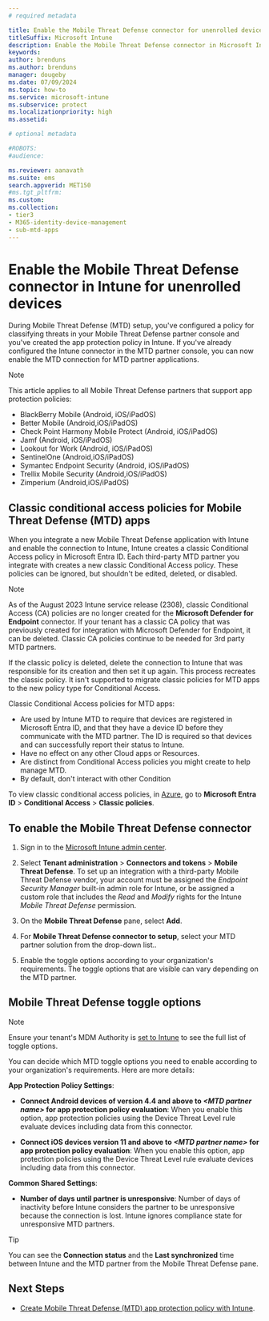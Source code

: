 ```yaml
---
# required metadata

title: Enable the Mobile Threat Defense connector for unenrolled devices
titleSuffix: Microsoft Intune
description: Enable the Mobile Threat Defense connector in Microsoft Intune for unenrolled devices.
keywords:
author: brenduns
ms.author: brenduns
manager: dougeby
ms.date: 07/09/2024
ms.topic: how-to
ms.service: microsoft-intune
ms.subservice: protect
ms.localizationpriority: high
ms.assetid: 

# optional metadata

#ROBOTS:
#audience:

ms.reviewer: aanavath
ms.suite: ems
search.appverid: MET150
#ms.tgt_pltfrm:
ms.custom: 
ms.collection:
- tier3
- M365-identity-device-management
- sub-mtd-apps
---
```


# Enable the Mobile Threat Defense connector in Intune for unenrolled devices

During Mobile Threat Defense (MTD) setup, you've configured a policy for classifying threats in your Mobile Threat Defense partner console and you've created the app protection policy in Intune. If you've already configured the Intune connector in the MTD partner console, you can now enable the MTD connection for MTD partner applications.

> [!NOTE]
> This article applies to all Mobile Threat Defense partners that support app protection policies:
>
> - BlackBerry Mobile (Android, iOS/iPadOS)
> - Better Mobile (Android,iOS/iPadOS)
> - Check Point Harmony Mobile Protect (Android, iOS/iPadOS)
> - Jamf (Android, iOS/iPadOS)
> - Lookout for Work (Android, iOS/iPadOS)
> - SentinelOne (Android,iOS/iPadOS)
> - Symantec Endpoint Security (Android, iOS/iPadOS)
> - Trellix Mobile Security (Android,iOS/iPadOS)
> - Zimperium (Android,iOS/iPadOS)

## Classic conditional access policies for Mobile Threat Defense (MTD) apps

When you integrate a new Mobile Threat Defense application with Intune and enable the connection to Intune, Intune creates a classic Conditional Access policy in Microsoft Entra ID. Each third-party MTD partner you integrate with creates a new classic Conditional Access policy. These policies can be ignored, but shouldn't be edited, deleted, or disabled. 

> [!NOTE]
>
> As of the August 2023 Intune service release (2308), classic Conditional Access (CA) policies are no longer created for the **Microsoft Defender for Endpoint** connector. If your tenant has a classic CA policy that was previously created for integration with Microsoft Defender for Endpoint, it can be deleted. Classic CA policies continue to be needed for 3rd party MTD partners.

If the classic policy is deleted, delete the connection to Intune that was responsible for its creation and then set it up again. This process recreates the classic policy. It isn't supported to migrate classic policies for MTD apps to the new policy type for Conditional Access.

Classic Conditional Access policies for MTD apps:


- Are used by Intune MTD to require that devices are registered in Microsoft Entra ID, and that they have a device ID before they communicate with the MTD partner. The ID is required so that devices and can successfully report their status to Intune.
- Have no effect on any other Cloud apps or Resources.
- Are distinct from Conditional Access policies you might create to help manage MTD.
- By default, don't interact with other Condition

To view classic conditional access policies, in [Azure](https://portal.azure.com/#home), go to **Microsoft Entra ID** > **Conditional Access** > **Classic policies**.

## To enable the Mobile Threat Defense connector

1. Sign in to the [Microsoft Intune admin center](https://go.microsoft.com/fwlink/?linkid=2109431).

2. Select **Tenant administration** > **Connectors and tokens** > **Mobile Threat Defense**. To set up an integration with a third-party Mobile Threat Defense vendor, your account must be assigned the *Endpoint Security Manager* built-in admin role for Intune, or be assigned a custom role that includes the *Read* and *Modify* rights for the Intune *Mobile Threat Defense* permission.

3. On the **Mobile Threat Defense** pane, select **Add**.

4. For **Mobile Threat Defense connector to setup**, select your MTD partner solution from the drop-down list..

5. Enable the toggle options according to your organization's requirements. The toggle options that are visible can vary depending on the MTD partner.

## Mobile Threat Defense toggle options

> [!NOTE]
>
> Ensure your tenant's MDM Authority is [set to Intune](../fundamentals/mdm-authority-set.md#set-mdm-authority-to-intune) to see the full list of toggle options.

You can decide which MTD toggle options you need to enable according to your organization's requirements. Here are more details:

**App Protection Policy Settings**:

- **Connect Android devices of version 4.4 and above to *\<MTD partner name>* for app protection policy evaluation**: When you enable this option, app protection policies using the Device Threat Level rule evaluate devices including data from this connector.

- **Connect iOS devices version 11 and above to *\<MTD partner name>* for app protection policy evaluation**: When you enable this option, app protection policies using the Device Threat Level rule evaluate devices including data from this connector.

**Common Shared Settings**:

- **Number of days until partner is unresponsive**: Number of days of inactivity before Intune considers the partner to be unresponsive because the connection is lost. Intune ignores compliance state for unresponsive MTD partners.

> [!TIP]
>
> You can see the **Connection status** and the **Last synchronized** time between Intune and the MTD partner from the Mobile Threat Defense pane.

## Next Steps

- [Create Mobile Threat Defense (MTD) app protection policy with Intune](mtd-app-protection-policy.md).
